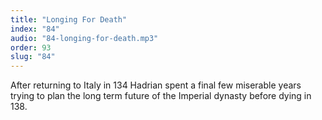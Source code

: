 ```yaml
---
title: "Longing For Death"
index: "84"
audio: "84-longing-for-death.mp3"
order: 93
slug: "84"
---
```


After returning to Italy in 134 Hadrian spent a final few miserable years trying to plan the long term future of the Imperial dynasty before dying in 138.


